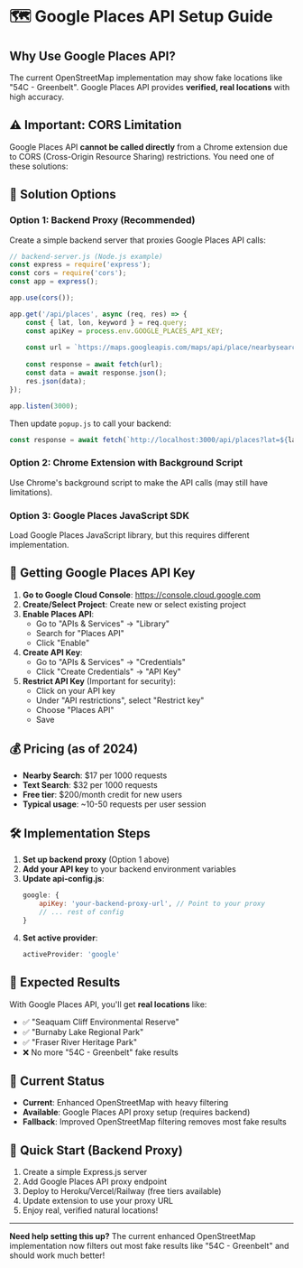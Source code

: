 # 🗺️ Google Places API Setup Guide

## Why Use Google Places API?

The current OpenStreetMap implementation may show fake locations like "54C - Greenbelt". Google Places API provides **verified, real locations** with high accuracy.

## ⚠️ Important: CORS Limitation

Google Places API **cannot be called directly** from a Chrome extension due to CORS (Cross-Origin Resource Sharing) restrictions. You need one of these solutions:

## 🔧 Solution Options

### Option 1: Backend Proxy (Recommended)
Create a simple backend server that proxies Google Places API calls:

```javascript
// backend-server.js (Node.js example)
const express = require('express');
const cors = require('cors');
const app = express();

app.use(cors());

app.get('/api/places', async (req, res) => {
    const { lat, lon, keyword } = req.query;
    const apiKey = process.env.GOOGLE_PLACES_API_KEY;
    
    const url = `https://maps.googleapis.com/maps/api/place/nearbysearch/json?location=${lat},${lon}&radius=35000&keyword=${keyword}&type=natural_feature&key=${apiKey}`;
    
    const response = await fetch(url);
    const data = await response.json();
    res.json(data);
});

app.listen(3000);
```

Then update `popup.js` to call your backend:
```javascript
const response = await fetch(`http://localhost:3000/api/places?lat=${lat}&lon=${lon}&keyword=${keyword}`);
```

### Option 2: Chrome Extension with Background Script
Use Chrome's background script to make the API calls (may still have limitations).

### Option 3: Google Places JavaScript SDK
Load Google Places JavaScript library, but this requires different implementation.

## 🔑 Getting Google Places API Key

1. **Go to Google Cloud Console**: https://console.cloud.google.com
2. **Create/Select Project**: Create new or select existing project
3. **Enable Places API**: 
   - Go to "APIs & Services" → "Library"
   - Search for "Places API" 
   - Click "Enable"
4. **Create API Key**:
   - Go to "APIs & Services" → "Credentials"
   - Click "Create Credentials" → "API Key"
5. **Restrict API Key** (Important for security):
   - Click on your API key
   - Under "API restrictions", select "Restrict key"
   - Choose "Places API"
   - Save

## 💰 Pricing (as of 2024)

- **Nearby Search**: $17 per 1000 requests
- **Text Search**: $32 per 1000 requests  
- **Free tier**: $200/month credit for new users
- **Typical usage**: ~10-50 requests per user session

## 🛠️ Implementation Steps

1. **Set up backend proxy** (Option 1 above)
2. **Add your API key** to your backend environment variables
3. **Update api-config.js**:
   ```javascript
   google: {
       apiKey: 'your-backend-proxy-url', // Point to your proxy
       // ... rest of config
   }
   ```
4. **Set active provider**:
   ```javascript
   activeProvider: 'google'
   ```

## 🎯 Expected Results

With Google Places API, you'll get **real locations** like:
- ✅ "Seaquam Cliff Environmental Reserve" 
- ✅ "Burnaby Lake Regional Park"
- ✅ "Fraser River Heritage Park"
- ❌ No more "54C - Greenbelt" fake results

## 🔄 Current Status

- **Current**: Enhanced OpenStreetMap with heavy filtering
- **Available**: Google Places API proxy setup (requires backend)
- **Fallback**: Improved OpenStreetMap filtering removes most fake results

## 🚀 Quick Start (Backend Proxy)

1. Create a simple Express.js server
2. Add Google Places API proxy endpoint  
3. Deploy to Heroku/Vercel/Railway (free tiers available)
4. Update extension to use your proxy URL
5. Enjoy real, verified natural locations!

---

**Need help setting this up?** The current enhanced OpenStreetMap implementation now filters out most fake results like "54C - Greenbelt" and should work much better! 